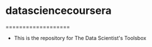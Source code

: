 # datasciencecoursera
===================

* This is the repository for The Data Scientist's Toolsbox
